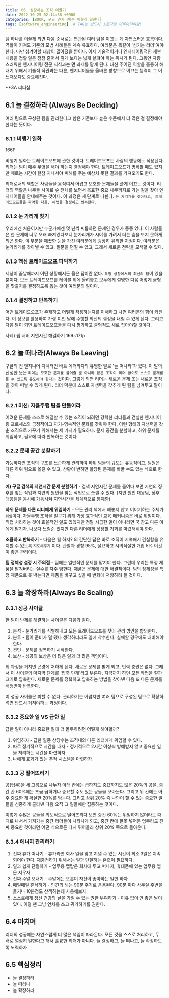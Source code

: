 ```yaml
---
title: 06. 성장하는 조직 이끌기
date: 2022-10-25 02:14:38 +0900
categories: [BOOK, 구글 엔지니어는 이렇게 일한다]
tags: [software_engineering]  # TAG는 반드시 소문자로 이루어져야함!
---
```


팀 하나를 이끌게 되면 다음 순서로는 연관된 여러 팀을 이끄는 게 자연스러운 흐름이다. 역할이 커져도 기존의 모범 사례들은 계속 유효하다. 여러분은 똑같이 '섬기는 리더'여야 한다. 다만 섬겨야할 대상이 많아졌을 뿐이다. 이제 기술적이거나 엔지니어링적인 세부 내용을 접할 일은 점점 줄어서 깊게 보다는 넓게 살펴야 하는 위치가 된다. 그동안 자랑스러워한 엔지니어링 전문 지식과는 먼 과제를 맡게 된다. 대신 주어진 역할을 훌륭히 해내기 위해서 기술적 직관과는 다른, 엔지니어들을 올바른 방향으로 이끄는 능력이 그 어느때보다도 중요해진다.

**3A 리더십

## 6.1 늘 결정하라 (Always Be Deciding)
여러 팀으로 구성된 팀을 관리한다고 함은 기존보다 높은 수준에서 더 많은 걸 결정해야 한다는 뜻이다.

### 6.1.1 비행기 일화
166P

비행기 일화는 트레이드오프에 관한 것이다. 트레이드오프는 사람의 행동에도 적용된다. 리더는 팀이 매주 무엇을 해야 하는지 결정해야 한다. 트레이드오프가 명확할 때도 있지만 때로는 시간이 한참 지나서야 피해를 주는 예상치 못한 결과를 가져오기도 한다.

리더로서의 역할은 사람들을 움직여서 어렵고 모호한 문제들을 풀게 이끄는 것이다. 리더의 역할은 나무들 사이로 숲 전체를 보면서 목표한 중요 나무까지로 가는 길을 찾아 엔지니어들을 안내해주는 것이다. 이 과정은 세 단계로 나뉜다. `눈 가리개를 찾아내고, 트레이드오프들을 파악한 다음, 해법을 결정하고 반복한다.`

### 6.1.2 눈 가리개 찾기
우리에겐 처음이지만 누군가에겐 몇 년씩 씨름하던 문제인 경우가 종종 있다. 이 사람들은 한 문제에 너무 오래 빠져있다보니 눈가리개가 시야를 가려서 더는 숲을 보지 못하게 되곤 한다. 이 부분을 깨끗한 눈을 가진 여러분에게 굉장히 유리한 지점이다. 여러분은 눈가리개를 찾아낼 수 있고, 질문을 던질 수 있고, 그래서 새로운 전략을 모색할 수 있다.

### 6.1.3 핵심 트레이드오프 파악하기
세상이 끝날때까지 어떤 상황에서든 옳은 답이란 없다. `특정 상황에서의 최선의 답`이 있을 뿐이다. 모든 트레이드오프를 테이블 위에 올려놓고 모두에게 설명한 다음 어떻게 균형을 맞출지를 결정하도록 돕는 것이 여러분의 일이다.

### 6.1.4 결정하고 반복하기
어떤 트레이드오프가 존재하고 어떻게 작용하는지를 이해하고 나면 여러분의 힘이 커진다. 이 정보를 활용하여 가령 이번 달에 수행할 최선의 결정을 내릴 수 있게 된다. 그리고 다음 달이 되면 트레이드오프들을 다시 평가하고 균형점도 새로 잡아야할 것이다.

사례) 웹 서버 지연시간 해결하기 169~171p

## 6.2 늘 떠나라(Always Be Leaving)
구글의 전 엔지니어 디렉터인 바트 메더라다의 유명한 말로 '늘 떠나라'가 있다. 이 말의 진정한 뜻은 `리더는 모호한 문제를 풀어줄 뿐 아니라 맡은 조직이 리더 없이도 스스로 문제를 풀 수 있도록 유도해야 한다`는 것이다. 그렇게 되면 리더는 새로운 문제 또는 새로운 조직을 찾아 떠날 수 있게 된다. 리더 덕분에 스스로 자생력을 갖추게 된 팀을 남겨두고 말이다.

### 6.2.1 미션: 자율주행 팀을 만들어라
어려운 문제를 스스로 해결할 수 있는 조직이 되려면 강력한 리더들과 건실한 엔지니어링 프로세스와 긍정적이고 자기-영속적인 문화를 갖춰야 한다. 이런 형태의 자생력을 갖춘 조직으로 가꾸기 위해서는 세 가지가 필요하다. 문제 공간을 분할하고, 하위 문제를 위임하고, 필요에 따라 반복하는 것이다.

### 6.2.2 문제 공간 분할하기
가능하다면 조직의 구조를 느슨하게 관리하여 하위 팀들의 규모는 유동적이고, 팀원은 다른 하위 팀으로 옮길 수 있고, 상황이 변하면 할당된 문제를 바꿀 수도 있는 식으로 한다.

__예) 구글 검색의 지연시간 문제 분할하기__ - 검색 지연시간 문제를 들여다 보면 지연의 징후를 찾는 작업과 지연의 원인을 찾는 작업으로 쪼갤 수 있다. (지연 원인 대응팀, 징후 대응팀을 동시에 가동시켜 지연시간을 체계적으로 통제함)

__하위 문제를 다른 리더에게 위임하기__ - 모든 관리 책에서 빼놓지 않고 이야기하는 주제가 `위임`이다. 자율주행 조직을 일구기 위해 가장 효과적인 교육 메커니즘은 바로 위임이다. 직접 처리하는 것이 효율적인 일도 있겠지만 정말 시급한 일이 아니라면 꾹 참고 다른 이에게 맡기자. 나보다 느릴순 있지만 다른 리더에게 성장할 기회를 마련해줘야 한다.

__조율하고 반복하기__ - 다음은 뭘 하지? 의 간단한 답은 바로 조직이 지속해서 건실함을 유지할 수 있도록 `지도해주기` 이다. 관찰과 경청 95%, 절묘하고 시의적절한 개입 5% 이것이 좋은 관리이다.

__팀 정체성 설정 시 주의점__ - 팀에는 일반적인 문제를 맡겨야 한다. 그런데 우리는 특정 제품을 맡겨버리는 실수를 자주 범한다. 제품은 문제에 대한 해결책이다. 팀의 정체성을 특정 제품으로 못 박는다면 제품을 바꾸고 싶을 때 변화에 저항하려 들 것이다.

## 6.3 늘 확장하라(Always Be Scaling)
### 6.3.1 성공 사이클
한 팀이 난제를 해결하는 사이클은 다음과 같다.
1. 분석 - 눈가리개를 식별해내고 모든 트레이드오프를 찾아 관리 방안을 합의한다.
2. 분투 - 팀이 준비가 덜 됐다 생각하더라도 일에 착수한다. 실패할 경우에도 대비해야 한다.
3. 견인 - 문제를 정복하기 시작한다.
4. 보상 - 성공의 보상은 더 많은 일과 더 많은 책임이다.

위 과정을 거치면 곤경에 처하게 된다. 새로운 문제를 받게 되고, 인력 충원은 없다. 그래서 이 사이클의 마지막 단계를 '압축 단계'라고 부른다. 지금까지 하던 모든 작업을 절판 크기로 압축한다. 새로운 문제를 정복하고 압축하는 방법을 찾아낸 다음 또 다른 문제를 배정받아 반복한다.

이 성공 사이클은 피할 수 없다. 관리하기는 어렵지만 여러 팀으로 구성된 팀으로 확장하려면 반드시 거쳐야하는 과정이다.

### 6.3.2 중요한 일 VS 급한 일
급한 일이 아니라 중요한 일에 더 몰두하려면 어떻게 해야할까?
1. 위임하자 - 급한 일중 상당수는 조직내의 다른 리더에게 위임할 수 있다.
2. 따로 정기적으로 시간을 내자 - 정기적으로 2시간 이상씩 방해받지 않고 중요한 일을 처리하는 시간을 마련하자
3. 나에게 효과가 있는 추적 시스템을 마련하자

### 6.3.3 공 떨어뜨리기
공(업무)을 세 그룹으로 나누자 아래 칸에는 급하지도 중요하지도 않은 20%의 공을, 중간 칸 60%에는 조금 급하거나 중요할 수도 있는 공들을 모아둔다. 그리고 위 칸에는 아주 중요한 게 확실한 20%를 담는다. 그리고 상위 20% 즉 나만이 할 수 있는 중요한 일들을 신중하게 골라낸 다음 오직 그 일들에만 집중하는 것이다.

이렇게 수많은 공들을 의도적으로 떨어뜨리다 보면 중간 60%는 위임하지 않더라도 때때로 나서서 가져가는 중간 리더들이 나타나게 되고, 중간 칸에 잘못 넣어둔 업무라도 진짜 중요한 것이라면 어떤 식으로든 다시 튀어올라 상위 20% 쪽으로 돌아온다.

### 6.3.4 에너지 관리하기
1. 진짜 휴가 떠나기 - 휴가라면 회사 일을 잊고 지낼 수 있는 시간이 최소 3일은 지속되어야 한다. 재충전하기 위해서는 일과 단절하는 훈련이 필요하다.
2. 일과 쉽게 단절하기 - 업무용 랩탑은 회사에 두고 떠나자, 휴대폰에 있는 업무용 앱은 지우자
3. 진짜 주말 보내기 - 주말에는 오롯이 자신이 좋아하는 일만 하자
4. 매일매일 휴식하기 - 인간의 뇌는 90분 주기로 운용된다. 90분 마다 사무실 주변을 돌거나 10분정도 산책하는데 사용해보자
5. 스스로에게 정신 건강의 날을 가질 수 있는 권한 부여하기 - 이유 없이 안 좋은 날이 있다. 이럴 땐 그냥 연차를 쓰고 귀가하기를 권한다.

## 6.4 마치며
리더의 성공에는 자연스럽게 더 많은 책임이 따라온다. 모든 것을 스스로 처리하고, 두 배로 열심히 일한다고 해서 훌륭한 리더가 아니다. 늘 결정하고, 늘 떠나고, 늘 확장하도록 노력하자

## 6.5 핵심정리
* 늘 결정하라
* 늘 떠라나
* 늘 확장하라
